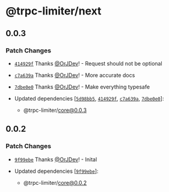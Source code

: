 # @trpc-limiter/next

## 0.0.3

### Patch Changes

- [`414929f`](https://github.com/OrJDev/trpc-limiter/commit/414929f88a3981defd8e791624072f2f822ee7cc) Thanks [@OrJDev](https://github.com/OrJDev)! - Request should not be optional

- [`c7a639a`](https://github.com/OrJDev/trpc-limiter/commit/c7a639a8e18f797cd2562e9909a87531030d6a09) Thanks [@OrJDev](https://github.com/OrJDev)! - More accurate docs

- [`7dbe0e0`](https://github.com/OrJDev/trpc-limiter/commit/7dbe0e0f958238bdf97776bf64e30cae6966fa6f) Thanks [@OrJDev](https://github.com/OrJDev)! - Make everything typesafe

- Updated dependencies [[`5d98bb5`](https://github.com/OrJDev/trpc-limiter/commit/5d98bb54f4ecd0294ee3343c6e7f34923d340677), [`414929f`](https://github.com/OrJDev/trpc-limiter/commit/414929f88a3981defd8e791624072f2f822ee7cc), [`c7a639a`](https://github.com/OrJDev/trpc-limiter/commit/c7a639a8e18f797cd2562e9909a87531030d6a09), [`7dbe0e0`](https://github.com/OrJDev/trpc-limiter/commit/7dbe0e0f958238bdf97776bf64e30cae6966fa6f)]:
  - @trpc-limiter/core@0.0.3

## 0.0.2

### Patch Changes

- [`9f99ebe`](https://github.com/OrJDev/trpc-limiter/commit/9f99ebec665f92928eef2b5af3f5ce277070e3ec) Thanks [@OrJDev](https://github.com/OrJDev)! - Inital

- Updated dependencies [[`9f99ebe`](https://github.com/OrJDev/trpc-limiter/commit/9f99ebec665f92928eef2b5af3f5ce277070e3ec)]:
  - @trpc-limiter/core@0.0.2
